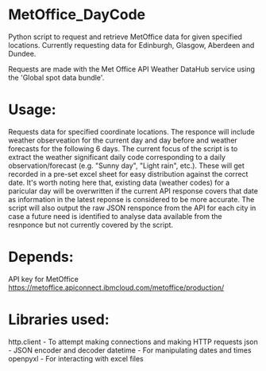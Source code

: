 # MetOffice_DayCode

Python script to request and retrieve MetOffice data for given specified locations. Currently requesting data for Edinburgh, Glasgow, Aberdeen and Dundee.

Requests are made with the Met Office API Weather DataHub service using the 'Global spot data bundle'.

# Usage:

Requests data for specified coordinate locations. The responce will include weather observeation for the current day and day before and weather forecasts for the following 6 days.
The current focus of the script is to extract the weather significant daily code corresponding to a daily observation/forecast (e.g. "Sunny day", "Light rain", etc.).
These will get recorded in a pre-set excel sheet for easy distribution against the correct date. It's worth noting here that, existing data (weather codes) for a paricular day will be overwritten if the current API response covers that date as information in the latest reponse is considered to be more accurate.
The script will also output the raw JSON rensponce from the API for each city in case a future need is identified to analyse data available from the resnponce but not currently covered by the script.


# Depends:

API key for MetOffice
https://metoffice.apiconnect.ibmcloud.com/metoffice/production/

# Libraries used:

http.client - To attempt making connections and making HTTP requests
json - JSON encoder and decoder
datetime - For manipulating dates and times
openpyxl - For interacting with excel files

